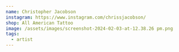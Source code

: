 ```yaml
---
name: Christopher Jacobson
instagram: https://www.instagram.com/chrissjacobson/
shop: All American Tattoo
image: /assets/images/screenshot-2024-02-03-at-12.38.26 pm.png
tags:
  - artist
---
```

